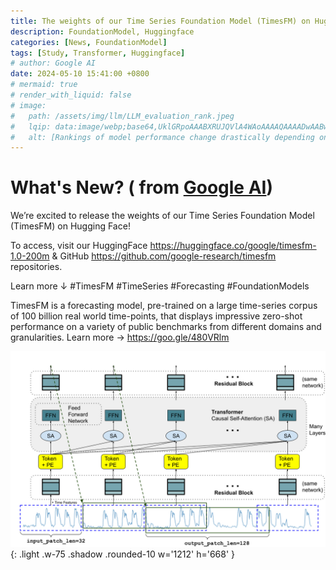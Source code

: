 ```yaml
---
title: The weights of our Time Series Foundation Model (TimesFM) on Hugging Face
description: FoundationModel, Huggingface
categories: [News, FoundationModel]
tags: [Study, Transformer, Huggingface]
# author: Google AI
date: 2024-05-10 15:41:00 +0800
# mermaid: true
# render_with_liquid: false
# image:
#   path: /assets/img/llm/LLM_evaluation_rank.jpeg
#   lqip: data:image/webp;base64,UklGRpoAAABXRUJQVlA4WAoAAAAQAAAADwAABwAAQUxQSDIAAAARL0AmbZurmr57yyIiqE8oiG0bejIYEQTgqiDA9vqnsUSI6H+oAERp2HZ65qP/VIAWAFZQOCBCAAAA8AEAnQEqEAAIAAVAfCWkAALp8sF8rgRgAP7o9FDvMCkMde9PK7euH5M1m6VWoDXf2FkP3BqV0ZYbO6NA/VFIAAAA
#   alt: [Rankings of model performance change drastically depending on which LLM is used as the judge on KILT-NQ]
---
```



# What's New? ( from [Google AI](https://twitter.com/GoogleAI))

We’re excited to release the weights of our Time Series Foundation Model (TimesFM) on Hugging Face! 

To access, visit our HuggingFace <https://huggingface.co/google/timesfm-1.0-200m> & GitHub <https://github.com/google-research/timesfm> repositories.

Learn more ↓
#TimesFM #TimeSeries #Forecasting #FoundationModels


TimesFM is a forecasting model, pre-trained on a large time-series corpus of 100 billion real world time-points, that displays impressive zero-shot performance on a variety of public benchmarks from different domains and granularities. Learn more → <https://goo.gle/480VRlm>


![Times Foundation Model](/assets/img/news/timesFM.jpeg){: .light .w-75 .shadow .rounded-10 w='1212' h='668' }